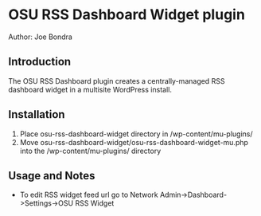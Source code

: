 # OSU RSS Dashboard Widget plugin

Author: Joe Bondra

## Introduction

The OSU RSS Dashboard plugin creates a centrally-managed RSS dashboard widget in 
a multisite WordPress install.

## Installation

1. Place osu-rss-dashboard-widget directory in /wp-content/mu-plugins/
2. Move osu-rss-dashboard-widget/osu-rss-dashboard-widget-mu.php into the /wp-content/mu-plugins/ directory

## Usage and Notes
* To edit RSS widget feed url go to Network Admin->Dashboard->Settings->OSU RSS Widget